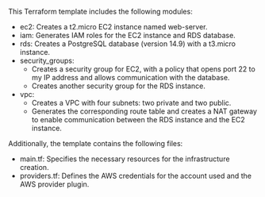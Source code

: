This Terraform template includes the following modules:

- ec2: Creates a t2.micro EC2 instance named web-server.
- iam: Generates IAM roles for the EC2 instance and RDS database.
- rds: Creates a PostgreSQL database (version 14.9) with a t3.micro instance.
- security_groups:
    - Creates a security group for EC2, with a policy that opens port 22 to my IP address and allows communication with the database.
    - Creates another security group for the RDS instance.
- vpc:
    - Creates a VPC with four subnets: two private and two public.
    - Generates the corresponding route table and creates a NAT gateway to enable communication between the RDS instance and the EC2 instance.

Additionally, the template contains the following files:
- main.tf: Specifies the necessary resources for the infrastructure creation.
- providers.tf: Defines the AWS credentials for the account used and the AWS provider plugin.